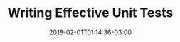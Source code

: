 ---
title: "Writing Effective Unit Tests"
date: 2018-02-01T01:14:36-03:00
draft: true
description: "Tips to write effective unit tests"
---